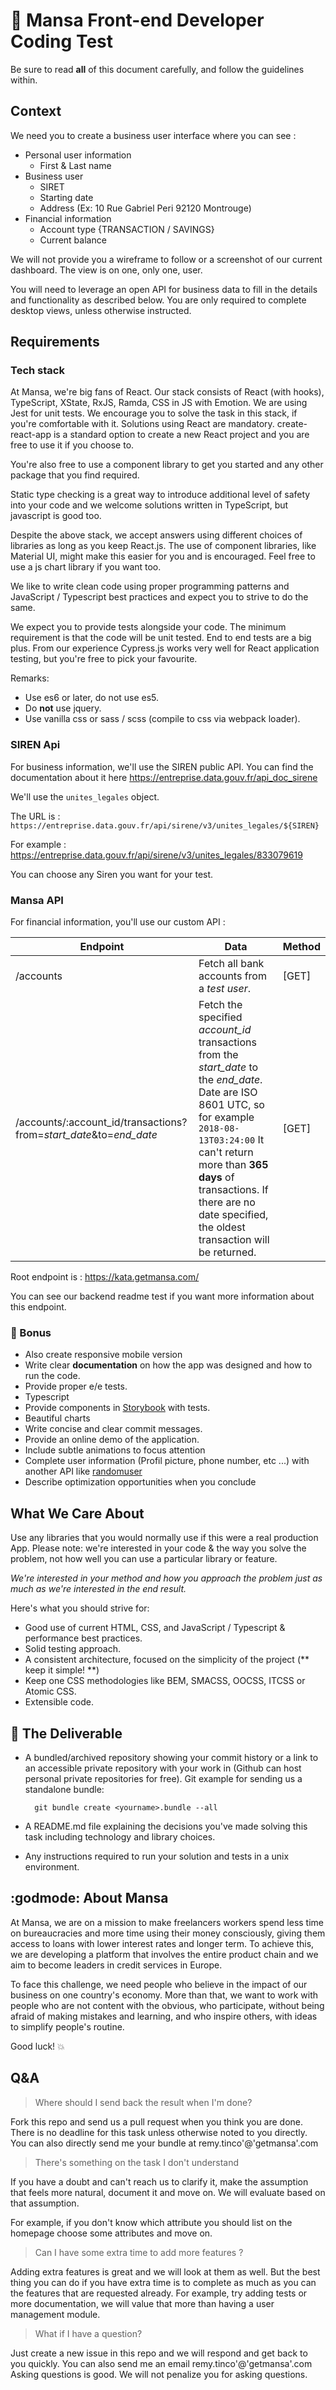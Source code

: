 # :crystal_ball: Mansa Front-end Developer Coding Test

Be sure to read **all** of this document carefully, and follow the guidelines within.

## Context

We need you to create a business user interface where you can see :

- Personal user information
  - First & Last name
- Business user 
  - SIRET
  - Starting date
  - Address (Ex: 10 Rue Gabriel Peri 92120 Montrouge)
- Financial information
  - Account type {TRANSACTION / SAVINGS}
  - Current balance

We will not provide you a wireframe to follow or a screenshot of our current dashboard.
The view is on one, only one, user.

You will need to leverage an open API for business data to fill in the details and functionality as described below. You are only required to complete desktop views, unless otherwise instructed.

## Requirements

### Tech stack

At Mansa, we're big fans of React. Our stack consists of React (with hooks), TypeScript, XState, RxJS, Ramda, CSS in JS with Emotion. We are using  Jest for unit tests. We encourage you to solve the task in this stack, if you're comfortable with it. Solutions using React are mandatory. create-react-app is a standard option to create a new React project and you are free to use it if you choose to.

You're also free to use a component library to get you started and any other package that you find required.

Static type checking is a great way to introduce additional level of safety into your code and we welcome solutions written in TypeScript, but javascript is good too.

Despite the above stack, we accept answers using different choices of libraries as long as you keep React.js.
The use of component libraries, like Material UI, might make this easier for you and is encouraged. Feel free to use a js chart library if you want too.

We like to write clean code using proper programming patterns and JavaScript / Typescript best practices and expect you to strive to do the same.

We expect you to provide tests alongside your code. The minimum requirement is that the code will be unit tested. End to end tests are a big plus. From our experience Cypress.js works very well for React application testing, but you're free to pick your favourite.

Remarks:

- Use es6 or later, do not use es5.
- Do **not** use jquery.
- Use vanilla css or sass / scss (compile to css via webpack loader).

### SIREN Api

For business information, we'll use the SIREN public API.
You can find the documentation about it here <https://entreprise.data.gouv.fr/api_doc_sirene>

We'll use the `unites_legales` object.

The URL is : `https://entreprise.data.gouv.fr/api/sirene/v3/unites_legales/${SIREN}`

For example : <https://entreprise.data.gouv.fr/api/sirene/v3/unites_legales/833079619>

You can choose any Siren you want for your test.

### Mansa API

For financial information, you'll use our custom API :

Endpoint  | Data | Method
------------ | ------------- | ---------
/accounts | Fetch all bank accounts from a *test user*. | [GET]
/accounts/:account_id/transactions?from=*start_date*&to=*end_date* | Fetch the specified *account_id* transactions from the *start_date* to the *end_date*. Date are ISO 8601 UTC, so for example `2018-08-13T03:24:00`  It can't return more than **365 days** of transactions. If there are no date specified, the oldest transaction will be returned. | [GET]

Root endpoint is : <https://kata.getmansa.com/>

You can see our backend readme test if you want more information about this endpoint.

### :confetti_ball: Bonus

- Also create responsive mobile version
- Write clear **documentation** on how the app was designed and how to run the code.
- Provide proper e/e tests.
- Typescript
- Provide components in [Storybook](https://storybook.js.org) with tests.
- Beautiful charts
- Write concise and clear commit messages.
- Provide an online demo of the application.
- Include subtle animations to focus attention
- Complete user information (Profil picture, phone number, etc ...) with another API like [randomuser](https://randomuser.me)
- Describe optimization opportunities when you conclude

## What We Care About

Use any libraries that you would normally use if this were a real production App. Please note: we're interested in your code & the way you solve the problem, not how well you can use a particular library or feature.

_We're interested in your method and how you approach the problem just as much as we're interested in the end result._

Here's what you should strive for:

- Good use of current HTML, CSS, and JavaScript / Typescript  & performance best practices.
- Solid testing approach.
- A consistent architecture, focused on the simplicity of the project (** keep it simple! **)
- Keep one CSS methodologies like BEM, SMACSS,  OOCSS, ITCSS or Atomic CSS.
- Extensible code.

## :gift: The Deliverable

- A bundled/archived repository showing your commit history or a link to an accessible private repository with your work in (Github can host personal private repositories for free). Git example for sending us a standalone bundle:

        git bundle create <yourname>.bundle --all

- A README.md file explaining the decisions you've made solving this task including technology and library choices.
- Any instructions required to run your solution and tests in a unix environment.

## :godmode: About Mansa

At Mansa, we are on a mission to make freelancers workers spend less time on bureaucracies and more time using their money consciously, giving them access to loans with lower interest rates and longer term. To achieve this, we are developing a platform that involves the entire product chain and we aim to become leaders in credit services in Europe.

To face this challenge, we need people who believe in the impact of our business on one country's economy. More than that, we want to work with people who are not content with the obvious, who participate, without being afraid of making mistakes and learning, and who inspire others, with ideas to simplify people's routine.

Good luck! :boom:

## Q&A

> Where should I send back the result when I'm done?

Fork this repo and send us a pull request when you think you are done. There is no deadline for this task unless otherwise noted to you directly.
You can also directly send me your bundle at remy.tinco'@'getmansa'.com

> There's something on the task I don't understand

If you have a doubt and can't reach us to clarify it, make the assumption that feels more natural, document it and move on. We will evaluate based on that assumption.

For example, if you don't know which attribute you should list on the homepage choose some attributes and move on.

> Can I have some extra time to add more features ?

Adding extra features is great and we will look at them as well. But the best thing you can do if you have extra time is to complete as much as you can the features that are requested already. For example, try adding tests or more documentation, we will value that more than having a user management module.

> What if I have a question?

Just create a new issue in this repo and we will respond and get back to you quickly. You can also send me an email remy.tinco'@'getmansa'.com
Asking questions is good. We will not penalize you for asking questions.
